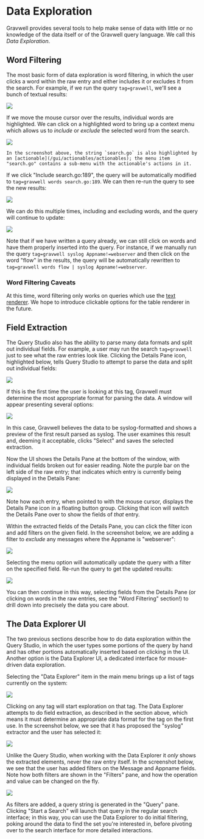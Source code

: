 # Data Exploration

Gravwell provides several tools to help make sense of data with little or no knowledge of the data itself or of the Gravwell query language. We call this *Data Exploration*.

## Word Filtering

The most basic form of data exploration is word filtering, in which the user clicks a word within the raw entry and either includes it or excludes it from the search. For example, if we run the query `tag=gravwell`, we'll see a bunch of textual results:

![](words1.png)

If we move the mouse cursor over the results, individual words are highlighted. We can click on a highlighted word to bring up a context menu which allows us to *include* or *exclude* the selected word from the search.

![](words2.png)

```{note}
In the screenshot above, the string `search.go` is also highlighted by an [actionable](/gui/actionables/actionables); the menu item "search.go" contains a sub-menu with the actionable's actions in it.
```

If we click "Include search.go:189", the query will be automatically modified to `tag=gravwell words search.go:189`. We can then re-run the query to see the new results:

![](words3.png)

We can do this multiple times, including and excluding words, and the query will continue to update:

![](words4.png)

Note that if we have written a query already, we can still click on words and have them properly inserted into the query. For instance, if we manually run the query `tag=gravwell syslog Appname!=webserver` and then click on the word "flow" in the results, the query will be automatically rewritten to `tag=gravwell words flow | syslog Appname!=webserver`.

### Word Filtering Caveats

At this time, word filtering only works on queries which use the [text renderer](/search/text/text). We hope to introduce clickable options for the table renderer in the future.

## Field Extraction

The Query Studio also has the ability to parse many data formats and split out individual fields. For example, a user may run the search `tag=gravwell` just to see what the raw entries look like. Clicking the Details Pane icon, highlighted below, tells Query Studio to attempt to parse the data and split out individual fields:

![](details-icon.png)

If this is the first time the user is looking at this tag, Gravwell must determine the most appropriate format for parsing the data. A window will appear presenting several options:

![](field-extraction.png)

In this case, Gravwell believes the data to be syslog-formatted and shows a preview of the first result parsed as syslog. The user examines this result and, deeming it acceptable, clicks "Select" and saves the selected extraction.

Now the UI shows the Details Pane at the bottom of the window, with individual fields broken out for easier reading. Note the purple bar on the left side of the raw entry; that indicates which entry is currently being displayed in the Details Pane:

![](details-pane.png)

Note how each entry, when pointed to with the mouse cursor, displays the Details Pane icon in a floating button group. Clicking that icon will switch the Details Pane over to show the fields of *that* entry.

Within the extracted fields of the Details Pane, you can click the filter icon and add filters on the given field. In the screenshot below, we are adding a filter to *exclude* any messages where the Appname is "webserver":

![](filter.png)

Selecting the menu option will automatically update the query with a filter on the specified field. Re-run the query to get the updated results:

![](filtered-query.png)

You can then continue in this way, selecting fields from the Details Pane (or clicking on words in the raw entries, see the "Word Filtering" section!) to drill down into precisely the data you care about.

## The Data Explorer UI

The two previous sections describe how to do data exploration within the Query Studio, in which the user types some portions of the query by hand and has other portions automatically inserted based on clicking in the UI. Another option is the Data Explorer UI, a dedicated interface for mouse-driven data exploration.

Selecting the "Data Explorer" item in the main menu brings up a list of tags currently on the system:

![](de1.png)

Clicking on any tag will start exploration on that tag. The Data Explorer attempts to do field extraction, as described in the section above, which means it must determine an appropriate data format for the tag on the first use. In the screenshot below, we see that it has proposed the "syslog" extractor and the user has selected it:

![](de2.png)

Unlike the Query Studio, when working with the Data Explorer it *only* shows the extracted elements, never the raw entry itself. In the screenshot below, we see that the user has added filters on the Message and Appname fields. Note how both filters are shown in the "Filters" pane, and how the operation and value can be changed on the fly.

![](de3.png)

As filters are added, a query string is generated in the "Query" pane. Clicking "Start a Search" will launch that query in the regular search interface; in this way, you can use the Data Explorer to do initial filtering, poking around the data to find the set you're interested in, before pivoting over to the search interface for more detailed interactions.
